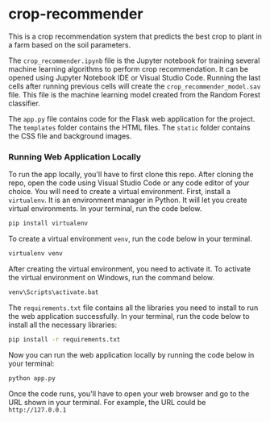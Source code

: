 # crop-recommender

This is a crop recommendation system that predicts the best crop to plant in a farm based on the soil parameters.

The `crop_recommender.ipynb` file is the Jupyter notebook for training several machine learning algorithms to perform crop recommendation.
It can be opened using Jupyter Notebook IDE or Visual Studio Code. 
Running the last cells after running previous cells will create the `crop_recommender_model.sav` file.
This file is the machine learning model created from the Random Forest classifier.

The `app.py` file contains code for the Flask web application for the project. The `templates` folder contains the HTML files.
The  `static` folder contains the CSS file and background images.

### Running Web Application Locally
To run the app locally, you'll have to first clone this repo.
After cloning the repo, open the code using Visual Studio Code or any code editor of your choice.
You will need to create a virtual environment. First, install a `virtualenv`. It is an environment manager in Python. It will let you create virtual environments.
In your terminal, run the code below.

```bash
pip install virtualenv
```

To create a virtual environment `venv`, run the code below in your terminal.

```bash
virtualenv venv
```

After creating the virtual environment, you need to activate it.
To activate the virtual environment on Windows, run the command below.

```bash
venv\Scripts\activate.bat 
```

The `requirements.txt` file contains all the libraries you need to install to run the web application successfully.
In your terminal, run the code below to install all the necessary libraries:

```bash
pip install -r requirements.txt
```

Now you can run the web application locally by running the code below in your terminal:

```bash
python app.py
```

Once the code runs, you'll have to open your web browser and go to the URL shown in your terminal. 
For example, the URL could be `http://127.0.0.1`

